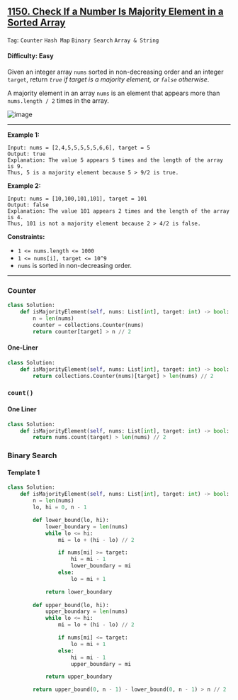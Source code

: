 ## [1150. Check If a Number Is Majority Element in a Sorted Array](https://leetcode.com/problems/check-if-a-number-is-majority-element-in-a-sorted-array/)

```Tag```: ```Counter``` ```Hash Map``` ```Binary Search``` ```Array & String```

#### Difficulty: Easy

Given an integer array ```nums``` sorted in non-decreasing order and an integer ```target```, return _```true``` if target is a majority element, or ```false``` otherwise_.

A majority element in an array ```nums``` is an element that appears more than ```nums.length / 2``` times in the array.

![image](https://github.com/quananhle/Python/assets/35042430/96800c8d-8fe8-474b-a903-0ae854306a78)

---

__Example 1:__
```
Input: nums = [2,4,5,5,5,5,5,6,6], target = 5
Output: true
Explanation: The value 5 appears 5 times and the length of the array is 9.
Thus, 5 is a majority element because 5 > 9/2 is true.
```

__Example 2:__
```
Input: nums = [10,100,101,101], target = 101
Output: false
Explanation: The value 101 appears 2 times and the length of the array is 4.
Thus, 101 is not a majority element because 2 > 4/2 is false.
```

__Constraints:__

- ```1 <= nums.length <= 1000```
- ```1 <= nums[i], target <= 10^9```
- ```nums``` is sorted in non-decreasing order.

---

### Counter

```Python
class Solution:
    def isMajorityElement(self, nums: List[int], target: int) -> bool:
        n = len(nums)
        counter = collections.Counter(nums)
        return counter[target] > n // 2
```

#### One-Liner

```Python
class Solution:
    def isMajorityElement(self, nums: List[int], target: int) -> bool:
        return collections.Counter(nums)[target] > len(nums) // 2
```

### ```count()```

#### One Liner

```Python
class Solution:
    def isMajorityElement(self, nums: List[int], target: int) -> bool:
        return nums.count(target) > len(nums) // 2
```

### Binary Search

#### Template 1

```Python
class Solution:
    def isMajorityElement(self, nums: List[int], target: int) -> bool:
        n = len(nums)
        lo, hi = 0, n - 1

        def lower_bound(lo, hi):
            lower_boundary = len(nums)
            while lo <= hi:
                mi = lo + (hi - lo) // 2

                if nums[mi] >= target:
                    hi = mi - 1
                    lower_boundary = mi
                else:
                    lo = mi + 1

            return lower_boundary
        
        def upper_bound(lo, hi):
            upper_boundary = len(nums)
            while lo <= hi:
                mi = lo + (hi - lo) // 2

                if nums[mi] <= target:
                    lo = mi + 1
                else:
                    hi = mi - 1
                    upper_boundary = mi

            return upper_boundary

        return upper_bound(0, n - 1) - lower_bound(0, n - 1) > n // 2
```
